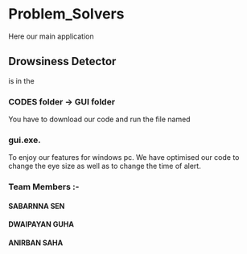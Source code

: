 # Problem_Solvers
Here our main application 
## Drowsiness Detector 
is in the 
### CODES folder -> GUI folder
You have to download our code and run the file named 
### gui.exe. 
To enjoy our features for windows pc.
We have optimised our code to change the eye size as well as to change the time of alert.
### Team Members :-
#### SABARNNA SEN
#### DWAIPAYAN GUHA
#### ANIRBAN SAHA
